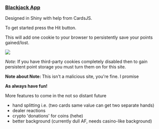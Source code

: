 ### [Blackjack App](https://aholmes23.shinyapps.io/Blackjack/)

Designed in Shiny with help from CardsJS. 

To get started press the Hit button. 

This will add one cookie to your browser to persistently save your points gained/lost.
  
![](https://github.com/AlexanderHolmes0/BlackJackApp/blob/main/Animation.gif)

*Note:* If you have third-party cookies completely disabled then to gain persistent point storage you must turn them on for this site.

**Note about Note:** This isn't a malicious site, you're fine. I promise

**As always have fun!**

More features to come in the not so distant future
- hand splitting i.e. (two cards same value can get two separate hands)
- dealer reactions
- crypto 'donations' for coins (hehe)
- better background (currently dull AF, needs casino-like background)
